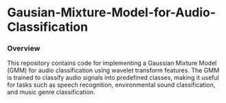 # Gausian-Mixture-Model-for-Audio-Classification
### Overview
This repository contains code for implementing a Gaussian Mixture Model (GMM) for audio classification using wavelet transform features. The GMM is trained to classify audio signals into predefined classes, making it useful for tasks such as speech recognition, environmental sound classification, and music genre classification.
